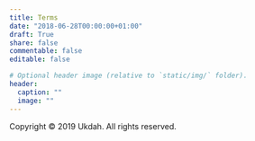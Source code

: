 ```yaml
---
title: Terms
date: "2018-06-28T00:00:00+01:00"
draft: True
share: false
commentable: false
editable: false

# Optional header image (relative to `static/img/` folder).
header:
  caption: ""
  image: ""
---
```


Copyright &copy; 2019 Ukdah. All rights reserved. 
